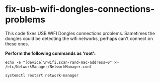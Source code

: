 # fix-usb-wifi-dongles-connections-problems
This code fixes USB WIFI Dongles connections problems. Sametimes the dongles could be detecting the wifi networks, perhaps can't connect on these ones. 

<b>Perform the following commands as 'root':</b>

`echo -e "[device]\nwifi.scan-rand-mac-address=0" >> /etc/NetworkManager/NetworkManager.conf`

`systemctl restart network-manager`
